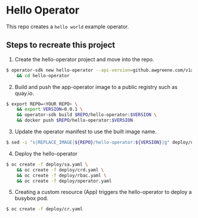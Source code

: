 # Hello Operator
This repo creates a `hello world` example operator.

## Steps to recreate this project
1. Create the hello-operator project and move into the repo.
```bash
$ operator-sdk new hello-operator --api-version=github.awgreene.com/v1alpha1 --kind=Hello \
    && cd hello-operator
```

2. Build and push the app-operator image to a public registry such as quay.io.
```bash
$ export REPO=<YOUR REPO> \
    && export VERSION=0.0.1 \
    && operator-sdk build $REPO/hello-operator:$VERSION \
    && docker push $REPO/hello-operator:$VERSION
```

3. Update the operator manifest to use the built image name.
```bash
$ sed -i "s|REPLACE_IMAGE|${REPO}/hello-operator:${VERSION}|g" deploy/operator.yaml
```

4. Deploy the hello-operator
```bash
$ oc create -f deploy/sa.yaml \
    && oc create -f deploy/crd.yaml \
    && oc create -f deploy/rbac.yaml \
    && oc create -f deploy/operator.yaml
```

5. Creating a custom resource (App) triggers the hello-operator to deploy a busybox pod.
```bash
$ oc create -f deploy/cr.yaml
```

